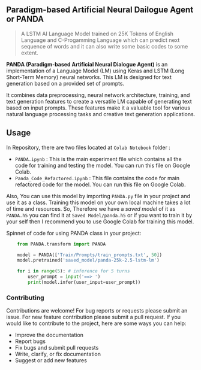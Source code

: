 ## Paradigm-based Artificial Neural Dailogue Agent or PANDA
> A LSTM AI Language Model trained on 25K Tokens of English Language and C-Progamming Language which can predict next sequence of words and it can also write some basic codes to some extent.

**PANDA (Paradigm-based Artificial Neural Dialogue Agent)** is an implementation of a Language Model (LM) using Keras and LSTM (Long Short-Term Memory) neural networks. This LM is designed for text generation based on a provided set of prompts. 

It combines data preprocessing, neural network architecture, training, and text generation features to create a versatile LM capable of generating text based on input prompts. These features make it a valuable tool for various natural language processing tasks and creative text generation applications.

## Usage

In Repository, there are two files located at `Colab Notebook` folder :

- `PANDA.ipynb` : This is the main experiment file which contains all the code for training and testing the model. You can run this file on Google Colab.
- `Panda_Code_Refactored.ipynb` : This file contains the code for main refactored code for the model. You can run this file on Google Colab.

Also, You can use this model by importing `PANDA.py` file in your project and use it as a class. Training this model on your own local machine takes a lot of time and resources. So, Therefore we have a *saved model* of it as `PANDA.h5` you can find it at `Saved Model/panda.h5` or if you want to train it by your self then I recommend you to use Google Colab for training this model.

Spinnet of code for using PANDA class in your project:

```python
    from PANDA.transform import PANDA

    model = PANDA(['Train/Prompts/train_prompts.txt', 50])
    model.pretrained('saved_model/panda-25k-2.5-lstm-lm')

    for i in range(5): # inference for 5 turns
        user_prompt = input('==> ')
        print(model.infer(user_input=user_prompt))
```

### Contributing

Contributions are welcome! For bug reports or requests please submit an issue. For new feature contribution please submit a pull request. If you would like to contribute to the project, here are some ways you can help:

- Improve the documentation
- Report bugs
- Fix bugs and submit pull requests
- Write, clarify, or fix documentation
- Suggest or add new features